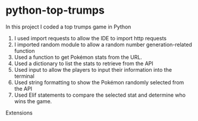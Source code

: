 # python-top-trumps
In this project I coded a top trumps game in Python

1. I used import requests to allow the IDE to import http requests
2. I imported random module to allow a random number generation-related function
3. Used a function to get Pokémon stats from the URL.
4. Used a dictionary to list the stats to retrieve from the API
5. Used input to allow the players to input their information into the terminal
6. Used string formatting to show the Pokémon randomly selected from the API
7. Used Elif statements to compare the selected stat and determine who wins the game.


Extensions
